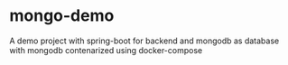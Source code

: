 # mongo-demo
A demo project with spring-boot for backend and mongodb as database with mongodb contenarized using docker-compose
